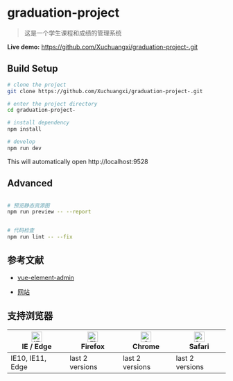 # graduation-project


> 这是一个学生课程和成绩的管理系统

**Live demo:** https://github.com/Xuchuangxi/graduation-project-.git



## Build Setup


```bash
# clone the project
git clone https://github.com/Xuchuangxi/graduation-project-.git

# enter the project directory
cd graduation-project-

# install dependency
npm install

# develop
npm run dev
```

This will automatically open http://localhost:9528


## Advanced

```bash

# 预览静态资源图
npm run preview -- --report


# 代码检查
npm run lint -- --fix
```


## 参考文献

- [vue-element-admin](https://github.com/PanJiaChen/vue-element-admin)

- [网站](https://panjiachen.gitee.io/vue-element-admin-site/zh/)




## 支持浏览器

| [<img src="https://raw.githubusercontent.com/alrra/browser-logos/master/src/edge/edge_48x48.png" alt="IE / Edge" width="24px" height="24px" />](http://godban.github.io/browsers-support-badges/)</br>IE / Edge | [<img src="https://raw.githubusercontent.com/alrra/browser-logos/master/src/firefox/firefox_48x48.png" alt="Firefox" width="24px" height="24px" />](http://godban.github.io/browsers-support-badges/)</br>Firefox | [<img src="https://raw.githubusercontent.com/alrra/browser-logos/master/src/chrome/chrome_48x48.png" alt="Chrome" width="24px" height="24px" />](http://godban.github.io/browsers-support-badges/)</br>Chrome | [<img src="https://raw.githubusercontent.com/alrra/browser-logos/master/src/safari/safari_48x48.png" alt="Safari" width="24px" height="24px" />](http://godban.github.io/browsers-support-badges/)</br>Safari |
| --------- | --------- | --------- | --------- |
| IE10, IE11, Edge| last 2 versions| last 2 versions| last 2 versions